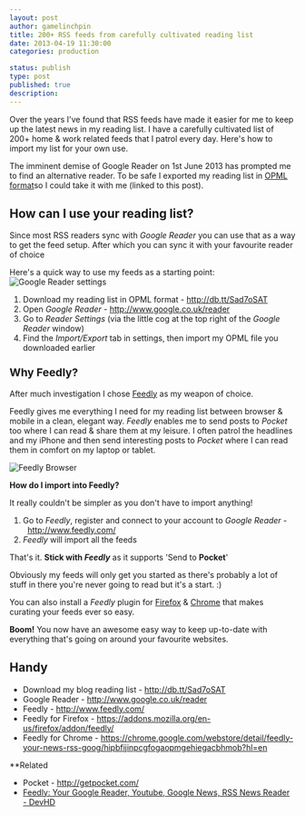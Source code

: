 ```yaml
---
layout: post
author: gamelinchpin
title: 200+ RSS feeds from carefully cultivated reading list
date: 2013-04-19 11:30:00
categories: production

status: publish
type: post
published: true
description:
---
```

<div>

Over the years I've found that RSS feeds have made it easier for me to
keep up the latest news in my reading list. I have a carefully
cultivated list of 200+ home & work related feeds that I patrol every
day. Here's how to import my list for your own use.

</div>



<div>

The imminent demise of Google Reader on 1st June 2013 has prompted me to
find an alternative reader. To be safe I exported my reading list in
[OPML format](http://en.wikipedia.org/wiki/OPML)so I could take it with me (linked to this post).

</div>

How can I use your reading list?
--------------------------------

Since most RSS readers sync with *Google Reader* you can use that as a
way to get the feed setup. After which you can sync it with your
favourite reader of choice

Here's a quick way to use my feeds as a starting point:
 ![Google Reader
settings](assets/Screenshot_18_04_2013_14_09-300x207.png)

1.  Download my reading list in OPML format - <http://db.tt/Sad7oSAT>
2.  Open *Google Reader* - <http://www.google.co.uk/reader>
3.  Go to *Reader Settings* (via the little cog at the top right of the
    *Google Reader* window)
4.  Find the *Import/Export* tab in settings, then import my OPML file
    you downloaded earlier

<div style="clear: both;">

</div>

### <span style="font-size: 1.17em;">Why Feedly?</span>

<div>

<div>

After much investigation I chose [Feedly](http://www.feedly.com/) as my weapon of choice.

</div>

Feedly gives me everything I need for my reading list between browser &
mobile in a clean, elegant way. *Feedly* enables me to send posts to
*Pocket* too where I can read & share them at my leisure. I often patrol
the headlines and my iPhone and then send interesting posts to *Pocket*
where I can read them in comfort on my laptop or tablet.

</div>

<div>

![Feedly Browser](assets/Screenshot_18_04_2013_14_12-1024x651.png)

</div>



<div>

**How do I import into Feedly?**

</div>

<div>

It really couldn't be simpler as you don't have to import anything!

</div>

<div>

1.  Go to *Feedly*, register and connect to your account to *Google
    Reader* -  <http://www.feedly.com/>
2.  *Feedly* will import all the feeds

</div>



<div>

That's it. **Stick with *Feedly*** as it supports 'Send to **Pocket**'

</div>



<div>

Obviously my feeds will only get you started as there's probably a lot
of stuff in there you're never going to read but it's a start. :)

</div>



<div>

You can also install a *Feedly* plugin for
[Firefox](https://addons.mozilla.org/en-us/firefox/addon/feedly/) &
[Chrome](https://chrome.google.com/webstore/detail/feedly-your-news-rss-goog/hipbfijinpcgfogaopmgehiegacbhmob?hl=en) that makes curating your feeds ever so easy.

</div>



<div>

**Boom!** You now have an awesome easy way to keep up-to-date with
everything that's going on around your favourite websites.

</div>

Handy
-----------

<div>

-   Download my blog reading list - <http://db.tt/Sad7oSAT>
-   Google Reader - <http://www.google.co.uk/reader>
-   Feedly - <http://www.feedly.com/>
-   Feedly for
    Firefox - <https://addons.mozilla.org/en-us/firefox/addon/feedly/>
-   Feedly for
    Chrome - <https://chrome.google.com/webstore/detail/feedly-your-news-rss-goog/hipbfijinpcgfogaopmgehiegacbhmob?hl=en>

**Related

-   Pocket - <http://getpocket.com/>
-   [Feedly: Your Google Reader, Youtube, Google News, RSS News Reader -
    DevHD](https://itunes.apple.com/gb/app/feedly-your-google-reader/id396069556?mt=8&uo=4)

</div>

 
